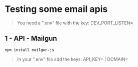 # Testing some email apis

> You need a ".env" file with the key: DEV_PORT_LISTEN= 

## 1 - API - Mailgun

```npm install mailgun-js ```

> In your ".env" file add the keys: API_KEY= | DOMAIN= 
